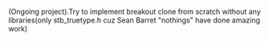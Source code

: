 
(Ongoing project).Try to implement breakout clone from scratch without any libraries(only stb_truetype.h cuz Sean Barret "nothings" have done amazing work)
